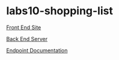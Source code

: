 # labs10-shopping-list

[Front End Site](#https://labs10-shopping-list.netlify.com/)

[Back End Server](#https://shoptrak-backend.herokuapp.com/)

[Endpoint Documentation](#https://github.com/Lambda-School-Labs/labs10-shopping-list/tree/master/backend/routes)